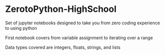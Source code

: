 # ZerotoPython-HighSchool
Set of jupyter notebooks designed to take you from zero coding experience to using python

First notebook covers from variable assignment to iterating over a range

Data types covered are integers, floats, strings, and lists
